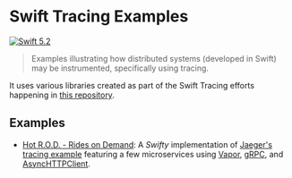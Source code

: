 # Swift Tracing Examples

[![Swift 5.2](https://img.shields.io/badge/Swift-5.2-ED523F.svg?style=flat)](https://swift.org/download/)

> Examples illustrating how distributed systems (developed in Swift) may be instrumented, specifically using tracing.

It uses various libraries created as part of the Swift Tracing efforts happening in [this repository](https://github.com/slashmo/gsoc-swift-tracing).

## Examples

- [Hot R.O.D. - Rides on Demand](./hotrod): A *Swifty* implementation of [Jaeger's tracing example](https://github.com/jaegertracing/jaeger/tree/master/examples/hotrod) featuring a few microservices using [Vapor](https://github.com/vapor/vapor), [gRPC](https://github.com/grpc/grpc-swift), and [AsyncHTTPClient](https://github.com/swift-server/async-http-client).
